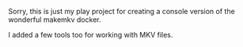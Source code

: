 Sorry, this is just my play project for creating a console version of the wonderful makemkv docker.

I added a few tools too for working with MKV files.
